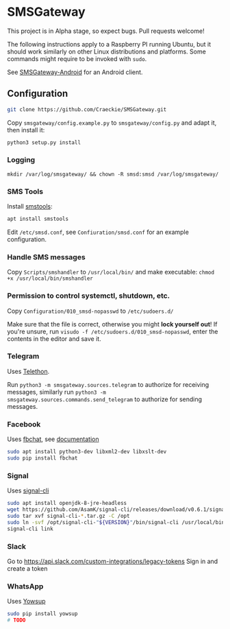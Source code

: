 # SMSGateway

This project is in Alpha stage, so expect bugs. Pull requests welcome!

The following instructions apply to a Raspberry PI running Ubuntu, but it should work similarly on other Linux distributions and platforms.
Some commands might require to be invoked with `sudo`.

See [SMSGateway-Android](https://github.com/Craeckie/SMSGateway-Android) for an Android client.

## Configuration
```bash
git clone https://github.com/Craeckie/SMSGateway.git
```
Copy `smsgateway/config.example.py` to `smsgateway/config.py` and adapt it, then install it:
```bash
python3 setup.py install
```
### Logging
`mkdir /var/log/smsgateway/ && chown -R smsd:smsd /var/log/smsgateway/`

### SMS Tools
Install [smstools](smstools3.kekekasvi.com):
```bash
apt install smstools
```
Edit `/etc/smsd.conf`, see `Confiuration/smsd.conf` for an example configuration.

### Handle SMS messages
Copy `Scripts/smshandler` to `/usr/local/bin/` and make executable:
`chmod +x /usr/local/bin/smshandler`

### Permission to control systemctl, shutdown, etc.
Copy `Configuration/010_smsd-nopasswd` to `/etc/sudoers.d/`

Make sure that the file is correct, otherwise you might **lock yourself out**! If you're unsure, run
`visudo -f /etc/sudoers.d/010_smsd-nopasswd`, enter the contents in the editor and save it.

### Telegram
Uses [Telethon](https://github.com/LonamiWebs/Telethon).

Run `python3 -m smsgateway.sources.telegram` to authorize for receiving messages, similarly run `python3 -m smsgateway.sources.commands.send_telegram` to authorize for sending messages.
### Facebook
Uses [fbchat](https://github.com/carpedm20/fbchat), see [documentation](https://fbchat.readthedocs.io/)
```bash
sudo apt install python3-dev libxml2-dev libxslt-dev
sudo pip install fbchat
```

### Signal
Uses [signal-cli](https://github.com/AsamK/signal-cli)
```bash
sudo apt install openjdk-8-jre-headless
wget https://github.com/AsamK/signal-cli/releases/download/v0.6.1/signal-cli-0.6.1.tar.gz
sudo tar xvf signal-cli-*.tar.gz -C /opt
sudo ln -svf /opt/signal-cli-"${VERSION}"/bin/signal-cli /usr/local/bin/
signal-cli link
```

### Slack
Go to https://api.slack.com/custom-integrations/legacy-tokens
Sign in and create a token

### WhatsApp
Uses [Yowsup](https://github.com/tgalal/yowsup)
```bash
sudo pip install yowsup
# TODO
```

